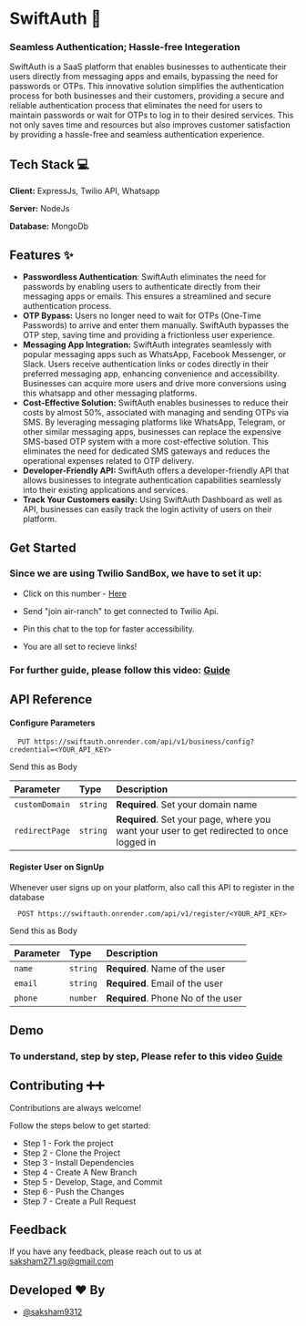 

# SwiftAuth 🚀
### Seamless Authentication; Hassle-free Integeration

SwiftAuth is a SaaS platform that enables businesses to authenticate their users directly from messaging apps and emails, bypassing the need for passwords or OTPs. This innovative solution simplifies the authentication process for both businesses and their customers, providing a secure and reliable authentication process that eliminates the need for users to maintain passwords or wait for OTPs to log in to their desired services. This not only saves time and resources but also improves customer satisfaction by providing a hassle-free and seamless authentication experience. 



## Tech Stack 💻

**Client:** ExpressJs, Twilio API, Whatsapp

**Server:** NodeJs

**Database:** MongoDb




## Features ✨

* **Passwordless Authentication**: SwiftAuth eliminates the need for passwords by enabling users to authenticate directly from their messaging apps or emails. This ensures a streamlined and secure authentication process.
* **OTP Bypass:** Users no longer need to wait for OTPs (One-Time Passwords) to arrive and enter them manually. SwiftAuth bypasses the OTP step, saving time and providing a frictionless user experience.
* **Messaging App Integration:** SwiftAuth integrates seamlessly with popular messaging apps such as WhatsApp, Facebook Messenger, or Slack. Users receive authentication links or codes directly in their preferred messaging app, enhancing convenience and accessibility. Businesses can acquire more users and drive more conversions using this whatsapp and other messaging platforms.
* **Cost-Effective Solution:** SwiftAuth enables businesses to reduce their costs by almost 50%, associated with managing and sending OTPs via SMS. By leveraging messaging platforms like WhatsApp, Telegram, or other similar messaging apps, businesses can replace the expensive SMS-based OTP system with a more cost-effective solution. This eliminates the need for dedicated SMS gateways and reduces the operational expenses related to OTP delivery.
* **Developer-Friendly API:** SwiftAuth offers a developer-friendly API that allows businesses to integrate authentication capabilities seamlessly into their existing applications and services.
* **Track Your Customers easily:** Using SwiftAuth Dashboard as well as API, businesses can easily track the login activity of users on their platform.

## Get Started
### Since we are using Twilio SandBox, we have to set it up:
* Click on this number - [Here](https://wa.me/14155238886)

* Send "join air-ranch" to get connected to Twilio Api.

* Pin this chat to the top for faster accessibility.

* You are all set to recieve links!

### For further guide, please follow this video: [Guide](https://youtu.be/FXkFOKAP4pE)

    
## API Reference

#### Configure Parameters

```http
  PUT https://swiftauth.onrender.com/api/v1/business/config?credential=<YOUR_API_KEY>
```
Send this as Body 

| Parameter | Type     | Description                |
| :-------- | :------- | :------------------------- |
| `customDomain` | `string` | **Required**. Set your domain name|
 `redirectPage` | `string` |**Required**. Set your page, where you want your user to get redirected to once logged in|

#### Register User on SignUp
Whenever user signs up on your platform, also call this API to register in the database

```http
  POST https://swiftauth.onrender.com/api/v1/register/<YOUR_API_KEY>
```
Send this as Body 

| Parameter | Type     | Description                       |
| :-------- | :------- | :-------------------------------- |
| `name`      | `string` | **Required**. Name of the user |
| `email`      | `string` | **Required**. Email of the user |
| `phone`      | `number` | **Required**. Phone No of the user |




## Demo
### To understand, step by step, Please refer to this video [Guide](https://youtu.be/FXkFOKAP4pE)


## Contributing ➕➕

Contributions are always welcome!

Follow the steps below to get started:
* Step 1 - Fork the project
* Step 2 - Clone the Project
* Step 3 - Install Dependencies
* Step 4 - Create A New Branch
* Step 5 - Develop, Stage, and Commit
* Step 6 - Push the Changes
* Step 7 - Create a Pull Request


## Feedback

If you have any feedback, please reach out to us at saksham271.sg@gmail.com

## Developed ❤️ By

- [@saksham9312](https://github.com/saksham9312)


